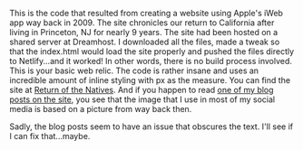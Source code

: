 This is the code that resulted from creating a website using Apple's iWeb app way back in 2009. The site chronicles our return to California after living in Princeton, NJ for nearly 9 years. The site had been hosted on a shared server at Dreamhost. I downloaded all the files, made a tweak so that the index.html would load the site properly and pushed the files directly to Netlify...and it worked! In other words, there is no build process involved. This is your basic web relic. The code is rather insane and uses an incredible amount of inline styling with px as the measure. You can find the site at [Return of the Natives](https://returnofthenatives.netlify.app/). And if you happen to read [one of my blog posts on the site](https://returnofthenatives.netlify.app/bobs_blog/entries/2009/6/17), you see that the image that I use in most of my social media is based on a picture from way back then.

Sadly, the blog posts seem to have an issue that obscures the text. I'll see if I can fix that...maybe.
